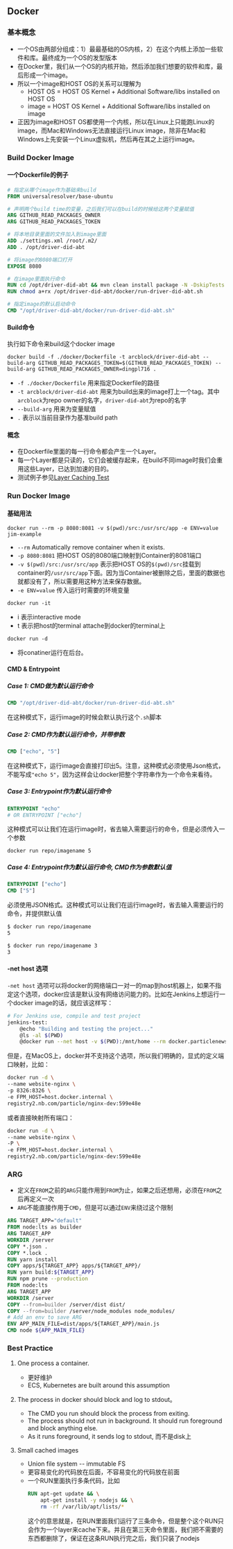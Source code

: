 ## Docker

### 基本概念

- 一个OS由两部分组成：1）最最基础的OS内核，2）在这个内核上添加一些软件和库。最终成为一个OS的发型版本
- 在Docker里，我们从一个OS的内核开始，然后添加我们想要的软件和库，最后形成一个image。
- 所以一个image和HOST OS的关系可以理解为
  - HOST OS = HOST OS Kernel + Additional Software/libs installed on HOST OS
  - image = HOST OS Kernel + Additional Software/libs installed on image
- 正因为image和HOST OS都使用一个内核，所以在Linux上只能跑Linux的image，而Mac和Windows无法直接运行Linux image，除非在Mac和Windows上先安装一个Linux虚拟机，然后再在其之上运行image。

### Build Docker Image

#### 一个Dockerfile的例子

```dockerfile
# 指定从哪个image作为基础来build
FROM universalresolver/base-ubuntu

# 声明两个build time的变量，之后我们可以在build的时候给这两个变量赋值
ARG GITHUB_READ_PACKAGES_OWNER
ARG GITHUB_READ_PACKAGES_TOKEN

# 将本地目录里面的文件加入到image里面
ADD ./settings.xml /root/.m2/
ADD . /opt/driver-did-abt

# 将image的8080端口打开
EXPOSE 8080

# 在image里面执行命令
RUN cd /opt/driver-did-abt && mvn clean install package -N -DskipTests
RUN chmod a+rx /opt/driver-did-abt/docker/run-driver-did-abt.sh

# 指定image的默认启动命令
CMD "/opt/driver-did-abt/docker/run-driver-did-abt.sh"
```
#### Build命令

执行如下命令来build这个docker image

```
docker build -f ./docker/Dockerfile -t arcblock/driver-did-abt --build-arg GITHUB_READ_PACKAGES_TOKEN=$(GITHUB_READ_PACKAGES_TOKEN) --build-arg GITHUB_READ_PACKAGES_OWNER=dingpl716 .
```

- `-f ./docker/Dockerfile` 用来指定Dockerfile的路径
- `-t arcblock/driver-did-abt` 用来为build出来的image打上一个tag。其中`arcblock`为repo owner的名字，`driver-did-abt`为repo的名字
- `--build-arg` 用来为变量赋值
- `.` 表示以当前目录作为基准build path

#### 概念

- 在Dockerfile里面的每一行命令都会产生一个Layer。
- 每一个Layer都是只读的，它们会被缓存起来，在build不同image时我们会重用这些Layer，已达到加速的目的。
- 测试例子参见[Layer  Caching Test](./LayerCachingTest/README.md)

### Run Docker Image

#### 基础用法

`docker run --rm -p 8080:8081 -v $(pwd)/src:/usr/src/app -e ENV=value jim-example`

- `--rm` Automatically remove container when it exists.
- `-p 8080:8081` 把HOST OS的8080端口映射到Container的8081端口
- `-v $(pwd)/src:/usr/src/app` 表示把HOST OS的`$(pwd)/src`挂载到container的`/usr/src/app`下面。因为当Container被删除之后，里面的数据也就都没有了，所以需要用这种方法来保存数据。
- `-e ENV=value` 传入运行时需要的环境变量

`docker run -it `

- i 表示interactive mode
- t 表示把host的terminal attache到docker的terminal上

`docker run -d`

- 将conatiner运行在后台。

#### CMD & Entrypoint

##### Case 1: CMD做为默认运行命令

```dockerfile
CMD "/opt/driver-did-abt/docker/run-driver-did-abt.sh"
```

在这种模式下，运行image的时候会默认执行这个`.sh`脚本

##### Case 2: CMD作为默认运行命令，并带参数

```dockerfile
CMD ["echo", "5"]
```

在这种模式下，运行image会直接打印出5。注意，这种模式必须使用Json格式，不能写成`"echo 5"`，因为这样会让docker把整个字符串作为一个命令来看待。

##### Case 3: Entrypoint作为默认运行命令

```dockerfile
ENTRYPOINT "echo"
# OR ENTRYPOINT ["echo"]
```

这种模式可以让我们在运行image时，省去输入需要运行的命令，但是必须传入一个参数

```
docker run repo/imagename 5
```

##### Case 4: Entrypoint作为默认运行命令, CMD作为参数默认值

```dockerfile
ENTRYPOINT ["echo"]
CMD ["5"]
```
必须使用JSON格式。这种模式可以让我们在运行image时，省去输入需要运行的命令，并提供默认值

```bash
$ docker run repo/imagename
5
```

```bash
$ docker run repo/imagename 3
3
```

#### -net host 选项

`-net host` 选项可以将docker的网络端口一对一的map到host机器上，如果不指定这个选项，docker应该是默认没有网络访问能力的。比如在Jenkins上想运行一个docker image的话，就应该这样写：
```bash
# For Jenkins use, compile and test project
jenkins-test:
	@echo "Building and testing the project..."
	@ls -al $(PWD)
	@docker run --net host -v $(PWD):/mnt/home --rm docker.particlenews.com:5000/elixir:1.11.3 /bin/bash -c "cd /mnt/home && make test"
```

但是，在MacOS上，docker并不支持这个选项，所以我们明确的，显式的定义端口映射，比如：
```bash
docker run -d \
--name website-nginx \
-p 8326:8326 \
-e FPM_HOST=host.docker.internal \
registry2.nb.com/particle/nginx-dev:599e48e
```

或者直接映射所有端口：
```bash
docker run -d \
--name website-nginx \
-P \
-e FPM_HOST=host.docker.internal \
registry2.nb.com/particle/nginx-dev:599e48e
```

### ARG 

- 定义在`FROM`之前的`ARG`只能作用到`FROM`为止，如果之后还想用，必须在`FROM`之后再定义一次
- `ARG`不能直接作用于`CMD`，但是可以通过`ENV`来绕过这个限制

```dockerfile
ARG TARGET_APP="default"
FROM node:lts as builder
ARG TARGET_APP
WORKDIR /server
COPY *.json .
COPY *.lock .
RUN yarn install
COPY apps/${TARGET_APP} apps/${TARGET_APP}/
RUN yarn build:${TARGET_APP}
RUN npm prune --production
FROM node:lts
ARG TARGET_APP
WORKDIR /server
COPY --from=builder /server/dist dist/
COPY --from=builder /server/node_modules node_modules/
# Add an env to save ARG
ENV APP_MAIN_FILE=dist/apps/${TARGET_APP}/main.js
CMD node ${APP_MAIN_FILE}
```


### Best Practice

1. One process a container.
    - 更好维护
    - ECS, Kubernetes are built around this assumption

2. The process in docker should block and log to stdout。
    - The CMD you run should block the process from exiting.
    - The process should not run in background. It should run foreground and block anything else.
    - As it runs foreground, it sends log to stdout, 而不是disk上
	
3. Small cached images
    - Union file system -- immutable FS
    - 更容易变化的代码放在后面，不容易变化的代码放在前面
    - 一个RUN里面执行多条代码，比如
        ```dockerfile
        RUN apt-get update && \
            apt-get install -y nodejs && \
            rm -rf /var/lib/apt/lists/*
        ```
      这个的意思就是，在RUN里面我们运行了三条命令，但是整个这个RUN只会作为一个layer来cache下来。并且在第三天命令里面，我们把不需要的东西都删除了，保证在这条RUN执行完之后，我们只装了nodejs
